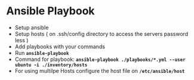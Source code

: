 # Ansible Playbook

- Setup ansible 
- Setup hosts ( on .ssh/config directory to access the servers password less )
- Add playbooks with your commands
- Run **`ansible-playbook`**
- Command for playbook: **`ansible-playbook ./playbooks/*.yml --user ubuntu -i ./inventory/hosts`**
- For using multilpe Hosts configure the host file on **`/etc/ansible/host`**
